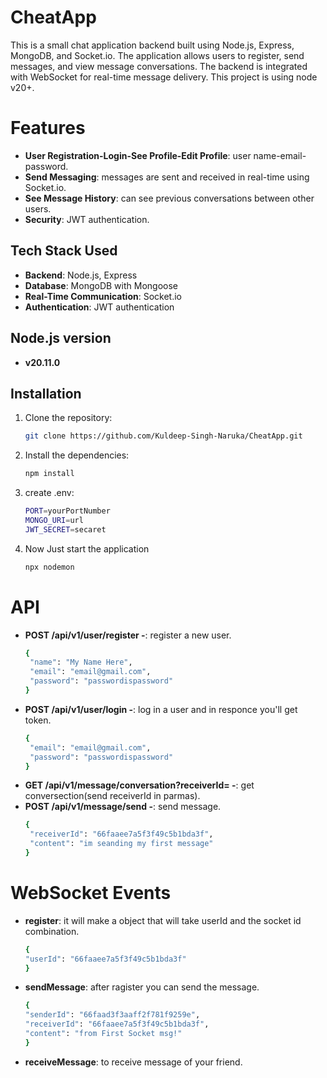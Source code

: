 # CheatApp

This is a small chat application backend built using Node.js, Express, MongoDB, and Socket.io. The application allows users to register, send messages, and view message conversations. The backend is integrated with WebSocket for real-time message delivery. This project is using node v20+. 

# Features

- **User Registration-Login-See Profile-Edit Profile**: user name-email-password.
- **Send Messaging**: messages are sent and received in real-time using Socket.io.
- **See Message History**: can see previous conversations between other users.
- **Security**: JWT authentication.

## Tech Stack Used

- **Backend**: Node.js, Express
- **Database**: MongoDB with Mongoose
- **Real-Time Communication**: Socket.io
- **Authentication**: JWT authentication

## Node.js version
- **v20.11.0**

## Installation

1. Clone the repository:
   ```bash
   git clone https://github.com/Kuldeep-Singh-Naruka/CheatApp.git
2. Install the dependencies:
   ```bash
   npm install
2. create .env:
   ```bash
   PORT=yourPortNumber
   MONGO_URI=url
   JWT_SECRET=secaret
3. Now Just start the application
   ```bash
   npx nodemon

# API

- **POST /api/v1/user/register -**: register a new user.
  ```bash
  {
   "name": "My Name Here",
   "email": "email@gmail.com",
   "password": "passwordispassword"
  }
- **POST /api/v1/user/login -**: log in a user and in responce you'll get token.
  ```bash
  {
   "email": "email@gmail.com",
   "password": "passwordispassword"
  }
- **GET /api/v1/message/conversation?receiverId= -**: get conversection(send receiverId in parmas).
- **POST /api/v1/message/send -**: send message.
  ```bash
  {
   "receiverId": "66faaee7a5f3f49c5b1bda3f",
   "content": "im seanding my first message"
  }

# WebSocket Events

- **register**: it will make a object that will take userId and the socket id combination.
  ```bash
  {
  "userId": "66faaee7a5f3f49c5b1bda3f"
  }
- **sendMessage**: after ragister you can send the message.
  ```bash
  {
  "senderId": "66faad3f3aaff2f781f9259e",
  "receiverId": "66faaee7a5f3f49c5b1bda3f",
  "content": "from First Socket msg!"
  }
- **receiveMessage**: to receive message of your friend.


